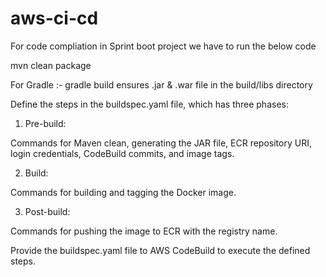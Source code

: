 # aws-ci-cd

For code compliation in Sprint boot project we have to run the below code 

mvn clean package 

For Gradle :-
gradle build ensures .jar & .war file in the build/libs directory 


<!-- ##Step 3: Automate Steps 1 and 2 with AWS CodeBuild## -->
Define the steps in the buildspec.yaml file, which has three phases:
1. Pre-build:

Commands for Maven clean, generating the JAR file, ECR repository URI, login credentials, CodeBuild commits, and image tags.

2. Build:

Commands for building and tagging the Docker image.

3. Post-build:

Commands for pushing the image to ECR with the registry name.

Provide the buildspec.yaml file to AWS CodeBuild to execute the defined steps.